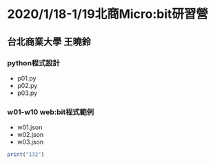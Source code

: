 # 2020/1/18-1/19北商Micro:bit研習營
## 台北商業大學 王曉鈴

### python程式設計
- p01.py
- p02.py
- p03.py

### w01-w10 web:bit程式範例
- w01.json
- w02.json
- w03.json


``` javascript
print("132") 

```
